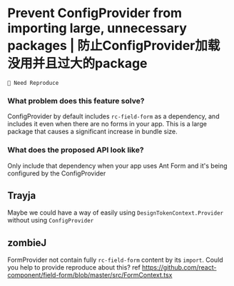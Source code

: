 # Prevent ConfigProvider from importing large, unnecessary packages | 防止ConfigProvider加载没用并且过大的package

`🤔 Need Reproduce`

### What problem does this feature solve?

ConfigProvider by default includes `rc-field-form` as a dependency, and includes it even when there are no forms in your app. This is a large package that causes a significant increase in bundle size.

### What does the proposed API look like?

Only include that dependency when your app uses Ant Form and it's being configured by the ConfigProvider

<!-- generated by ant-design-issue-helper. DO NOT REMOVE -->

## Trayja

Maybe we could have a way of easily using `DesignTokenContext.Provider` without using `ConfigProvider`

## zombieJ

FormProvider not contain fully `rc-field-form` content by its `import`. Could you help to provide reproduce about this?
ref https://github.com/react-component/field-form/blob/master/src/FormContext.tsx
